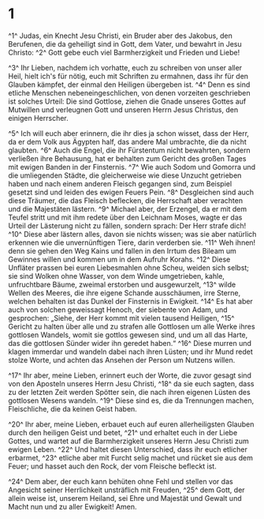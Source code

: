 # 1
^1^ Judas, ein Knecht Jesu Christi, ein Bruder aber des Jakobus, den Berufenen, die da geheiligt sind in Gott, dem Vater, und bewahrt in Jesu Christo: ^2^ Gott gebe euch viel Barmherzigkeit und Frieden und Liebe! 

^3^ Ihr Lieben, nachdem ich vorhatte, euch zu schreiben von unser aller Heil, hielt ich's für nötig, euch mit Schriften zu ermahnen, dass ihr für den Glauben kämpfet, der einmal den Heiligen übergeben ist. ^4^ Denn es sind etliche Menschen nebeneingeschlichen, von denen vorzeiten geschrieben ist solches Urteil: Die sind Gottlose, ziehen die Gnade unseres Gottes auf Mutwillen und verleugnen Gott und unseren Herrn Jesus Christus, den einigen Herrscher. 

^5^ Ich will euch aber erinnern, die ihr dies ja schon wisset, dass der Herr, da er dem Volk aus Ägypten half, das andere Mal umbrachte, die da nicht glaubten. ^6^ Auch die Engel, die ihr Fürstentum nicht bewahrten, sondern verließen ihre Behausung, hat er behalten zum Gericht des großen Tages mit ewigen Banden in der Finsternis. ^7^ Wie auch Sodom und Gomorra und die umliegenden Städte, die gleicherweise wie diese Unzucht getrieben haben und nach einem anderen Fleisch gegangen sind, zum Beispiel gesetzt sind und leiden des ewigen Feuers Pein. ^8^ Desgleichen sind auch diese Träumer, die das Fleisch beflecken, die Herrschaft aber verachten und die Majestäten lästern. ^9^ Michael aber, der Erzengel, da er mit dem Teufel stritt und mit ihm redete über den Leichnam Moses, wagte er das Urteil der Lästerung nicht zu fällen, sondern sprach: Der Herr strafe dich! ^10^ Diese aber lästern alles, davon sie nichts wissen; was sie aber natürlich erkennen wie die unvernünftigen Tiere, darin verderben sie. ^11^ Weh ihnen! denn sie gehen den Weg Kains und fallen in den Irrtum des Bileam um Gewinnes willen und kommen um in dem Aufruhr Korahs. ^12^ Diese Unfläter prassen bei euren Liebesmahlen ohne Scheu, weiden sich selbst; sie sind Wolken ohne Wasser, von dem Winde umgetrieben, kahle, unfruchtbare Bäume, zweimal erstorben und ausgewurzelt, ^13^ wilde Wellen des Meeres, die ihre eigene Schande ausschäumen, irre Sterne, welchen behalten ist das Dunkel der Finsternis in Ewigkeit. ^14^ Es hat aber auch von solchen geweissagt Henoch, der siebente von Adam, und gesprochen: „Siehe, der Herr kommt mit vielen tausend Heiligen, ^15^ Gericht zu halten über alle und zu strafen alle Gottlosen um alle Werke ihres gottlosen Wandels, womit sie gottlos gewesen sind, und um all das Harte, das die gottlosen Sünder wider ihn geredet haben.“ ^16^ Diese murren und klagen immerdar und wandeln dabei nach ihren Lüsten; und ihr Mund redet stolze Worte, und achten das Ansehen der Person um Nutzens willen. 

^17^ Ihr aber, meine Lieben, erinnert euch der Worte, die zuvor gesagt sind von den Aposteln unseres Herrn Jesu Christi, ^18^ da sie euch sagten, dass zu der letzten Zeit werden Spötter sein, die nach ihren eigenen Lüsten des gottlosen Wesens wandeln. ^19^ Diese sind es, die da Trennungen machen, Fleischliche, die da keinen Geist haben. 

^20^ Ihr aber, meine Lieben, erbauet euch auf euren allerheiligsten Glauben durch den heiligen Geist und betet, ^21^ und erhaltet euch in der Liebe Gottes, und wartet auf die Barmherzigkeit unseres Herrn Jesu Christi zum ewigen Leben. ^22^ Und haltet diesen Unterschied, dass ihr euch etlicher erbarmet, ^23^ etliche aber mit Furcht selig machet und rücket sie aus dem Feuer; und hasset auch den Rock, der vom Fleische befleckt ist. 

^24^ Dem aber, der euch kann behüten ohne Fehl und stellen vor das Angesicht seiner Herrlichkeit unsträflich mit Freuden, ^25^ dem Gott, der allein weise ist, unserem Heiland, sei Ehre und Majestät und Gewalt und Macht nun und zu aller Ewigkeit! Amen.